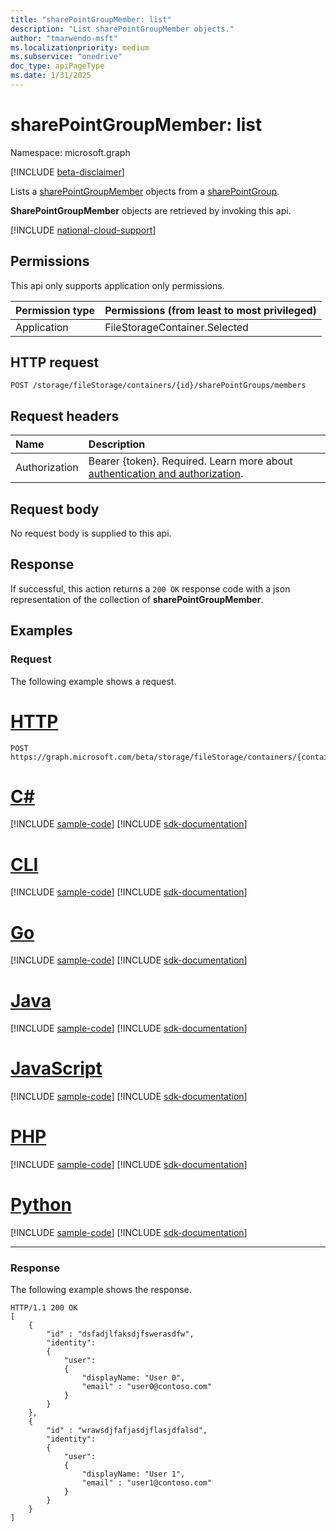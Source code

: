 ```yaml
---
title: "sharePointGroupMember: list"
description: "List sharePointGroupMember objects."
author: "tmarwendo-msft"
ms.localizationpriority: medium
ms.subservice: "onedrive"
doc_type: apiPageType
ms.date: 1/31/2025
---
```


# sharePointGroupMember: list  

Namespace: microsoft.graph

[!INCLUDE [beta-disclaimer](../../includes/beta-disclaimer.md)]

Lists a [sharePointGroupMember](../resources/sharepointgroupmember.md) objects from a [sharePointGroup](../resources/sharepointgroup.md).

**SharePointGroupMember** objects are retrieved by invoking this api.

[!INCLUDE [national-cloud-support](../../includes/global-us.md)]

## Permissions

This api only supports application only permissions.

|Permission type|Permissions (from least to most privileged)|
|:---|:---|
|Application|FileStorageContainer.Selected|

## HTTP request

<!-- {
  "blockType": "ignored"
}
-->
``` http
POST /storage/fileStorage/containers/{id}/sharePointGroups/members
```

## Request headers

|Name|Description|
|:---|:---|
|Authorization|Bearer {token}. Required. Learn more about [authentication and authorization](/graph/auth/auth-concepts).|

## Request body
No request body is supplied to this api.

## Response

If successful, this action returns a `200 OK` response code with a json representation of the collection of **sharePointGroupMember**.

## Examples

### Request

The following example shows a request.

# [HTTP](#tab/http)
<!-- {
  "blockType": "request",
  "name": "list_sharepointgroupmembers"
}
-->
``` http
POST https://graph.microsoft.com/beta/storage/fileStorage/containers/{containerId}/members
```

# [C#](#tab/csharp)
[!INCLUDE [sample-code](../includes/snippets/csharp/activate-filestoragecontainer-csharp-snippets.md)]
[!INCLUDE [sdk-documentation](../includes/snippets/snippets-sdk-documentation-link.md)]

# [CLI](#tab/cli)
[!INCLUDE [sample-code](../includes/snippets/cli/activate-filestoragecontainer-cli-snippets.md)]
[!INCLUDE [sdk-documentation](../includes/snippets/snippets-sdk-documentation-link.md)]

# [Go](#tab/go)
[!INCLUDE [sample-code](../includes/snippets/go/activate-filestoragecontainer-go-snippets.md)]
[!INCLUDE [sdk-documentation](../includes/snippets/snippets-sdk-documentation-link.md)]

# [Java](#tab/java)
[!INCLUDE [sample-code](../includes/snippets/java/activate-filestoragecontainer-java-snippets.md)]
[!INCLUDE [sdk-documentation](../includes/snippets/snippets-sdk-documentation-link.md)]

# [JavaScript](#tab/javascript)
[!INCLUDE [sample-code](../includes/snippets/javascript/activate-filestoragecontainer-javascript-snippets.md)]
[!INCLUDE [sdk-documentation](../includes/snippets/snippets-sdk-documentation-link.md)]

# [PHP](#tab/php)
[!INCLUDE [sample-code](../includes/snippets/php/activate-filestoragecontainer-php-snippets.md)]
[!INCLUDE [sdk-documentation](../includes/snippets/snippets-sdk-documentation-link.md)]

# [Python](#tab/python)
[!INCLUDE [sample-code](../includes/snippets/python/activate-filestoragecontainer-python-snippets.md)]
[!INCLUDE [sdk-documentation](../includes/snippets/snippets-sdk-documentation-link.md)]

---

### Response

The following example shows the response.

<!-- {
  "blockType": "response",
  "truncated": true
}
-->
``` http
HTTP/1.1 200 OK
[
    {
        "id" : "dsfadjlfaksdjfswerasdfw",
        "identity":
        {
            "user":
            {
                "displayName: "User 0",
                "email" : "user0@contoso.com"
            }
        }
    },
    {
        "id" : "wrawsdjfafjasdjflasjdfalsd",
        "identity":
        {
            "user":
            {
                "displayName: "User 1",
                "email" : "user1@contoso.com"
            }
        }
    }
]
```